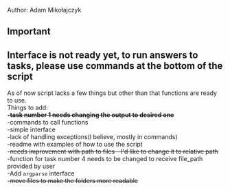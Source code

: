 Author: Adam Mikołajczyk 

## Important
## Interface is not ready yet, to run answers to tasks, please use commands at the bottom of the script

As of now script lacks a few things but other than that functions are ready to use.\
Things to add:\
**-~~task number 1 needs changing the output to desired one~~**\
-commands to call functions\
-simple interface\
-lack of handling exceptions(I believe, mostly in commands)\
-readme with examples of how to use the script\
-~~needs improvement with path to files - I'd like to change it to relative path~~\
-function for task number 4 needs to be changed to receive file_path provided by user\
-Add `argparse` interface\
-~~move files to make the folders more readable~~

